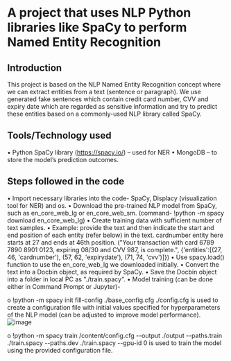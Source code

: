 # A project that uses NLP Python libraries like SpaCy to perform Named Entity Recognition

## Introduction

This project is based on the NLP Named Entity Recognition concept where we can extract entities from a text (sentence or paragraph). We use generated fake sentences which contain credit card number, CVV and expiry date which are regarded as sensitive information and try to predict these entities based on a commonly-used NLP library called SpaCy.

## Tools/Technology used

•	Python SpaCy library (https://spacy.io/) – used for NER
•	MongoDB – to store the model’s prediction outcomes.

## Steps followed in the code
•	Import necessary libraries into the code- SpaCy, Displacy (visualization tool for NER) and os.
•	Download the pre-trained NLP model from SpaCy, such as en_core_web_lg or en_core_web_sm. (command- !python -m spacy download en_core_web_lg)
•	Create training data with sufficient number of text samples.
•	Example: provide the text and then indicate the start and end position of each entity (refer below) in the text. cardnumber entity here starts at 27 and ends at 46th position.
("Your transaction with card 6789 7890 8901 0123, expiring 08/30 and CVV 987, is complete.", {'entities':[(27, 46, 'cardnumber'), (57, 62, 'expirydate'), (71, 74, 'cvv')]})
•	Use spacy.load() function to use the en_core_web_lg we downloaded initially.
•	Convert the text into a Docbin object, as required by SpaCy.
•	Save the Docbin object into a folder in local PC as "./train.spacy".
•	Model training (can be done either in Command Prompt or Jupyter)- 
  
  o	  !python -m spacy init fill-config ./base_config.cfg ./config.cfg is used to create a configuration file with initial values specified for hyperparameters of the NLP model (can be adjusted to improve model performance).
  ![image](https://github.com/arjunsai07/CreditCardEntityRecognition/assets/14110439/3f857d57-1159-4559-8a67-5cdac3d7cca7)
  
  
  o	  !python -m spacy train /content/config.cfg --output ./output --paths.train ./train.spacy --paths.dev ./train.spacy --gpu-id 0 is used to train the model using the provided configuration file.


